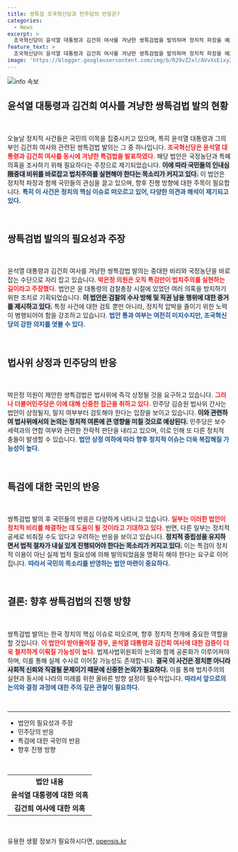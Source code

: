 ```yaml
---
title: 쌍특검 조국혁신당과 민주당의 반응은?
categories:
  - News
excerpt: >
  조국혁신당이 윤석열 대통령과 김건희 여사를 겨냥한 쌍특검법을 발의하며 정치적 파장을 예고하고 있다. 민주당은 신중한 검토 방침을 내놓아 향후 논의가 주목받고 있다. 이어지는 법정 공방의 향방에 촉각이 쏠린다.
feature_text: >
  조국혁신당이 윤석열 대통령과 김건희 여사를 겨냥한 쌍특검법을 발의하며 정치적 파장을 예고하고 있다. 민주당은 신중한 검토 방침을 내놓아 향후 논의가 주목받고 있다. 이어지는 법정 공방의 향방에 촉각이 쏠린다.
image: 'https://blogger.googleusercontent.com/img/b/R29vZ2xl/AVvXsEixyZcFfHzMRdzZMjFBmAUKJYCLCGyLL1o632UiGVXcaFdKo_bkvkuCioo0uUKlGfBVcT3P84aROyZIXSBEx3Aw5nCQ3pTgDom1WDC4m8eifvWiAmWEEVb4x6G_l8C0QH225ldMjyaFvpxGEBGNO37VmDTDMHGhJPq73UglMfDca1-0aw/s1600/blogspot.png'
---
```


<p><img src="https://blogger.googleusercontent.com/img/b/R29vZ2xl/AVvXsEixyZcFfHzMRdzZMjFBmAUKJYCLCGyLL1o632UiGVXcaFdKo_bkvkuCioo0uUKlGfBVcT3P84aROyZIXSBEx3Aw5nCQ3pTgDom1WDC4m8eifvWiAmWEEVb4x6G_l8C0QH225ldMjyaFvpxGEBGNO37VmDTDMHGhJPq73UglMfDca1-0aw/s1600/blogspot.png" alt="info 속보" /></p>

<h2 data-ke-size="size26">윤석열 대통령과 김건희 여사를 겨냥한 쌍특검법 발의 현황</h2>

<p data-ke-size="size16">&nbsp;</p>

<p>오늘날 정치적 사건들은 국민의 이목을 집중시키고 있으며, 특히 윤석열 대통령과 그의 부인 김건희 여사와 관련된 쌍특검법 발의는 그 중 하나입니다. <b><span style="color: #ee2323;">조국혁신당은 윤석열 대통령과 김건희 여사를 동시에 겨냥한 특검법을 발표하였다.</span></b> 해당 법안은 국정농단과 특혜 의혹을 조사하기 위해 필요하다는 주장으로 제기되었습니다. <b><span style="background-color: #21538527;">이에 따라 국민들의 인내심限중대 비위를 바로잡고 법치주의를 실현해야 한다는 목소리가 커지고 있다.</span></b> 이 법안은 정치적 파장과 함께 국민들의 관심을 끌고 있으며, 향후 진행 방향에 대한 주목이 필요합니다. <b><span style="color: #1a5490;">특히 이 사건은 정치의 핵심 이슈로 떠오르고 있어, 다양한 의견과 해석이 제기되고 있다.</span></b></p>

<p data-ke-size="size16">&nbsp;</p>

<h2 data-ke-size="size26">쌍특검법 발의의 필요성과 주장</h2>

<p data-ke-size="size16">&nbsp;</p>

<p>윤석열 대통령과 김건희 여사를 겨냥한 쌍특검법 발의는 중대한 비리와 국정농단을 바로잡는 수단으로 자리 잡고 있습니다. <b><span style="color: #ee2323;">박은정 의원은 오직 특검만이 법치주의를 실현하는 길이라고 주장했다.</span></b> 법안은 윤 대통령의 검찰총장 시절에 있었던 여러 의혹을 방지하기 위한 조치로 기획되었습니다. <b><span style="background-color: #21538527;">이 법안은 검찰의 수사 방해 및 직권 남용 행위에 대한 증거를 제시하고 있다.</span></b> 특정 사건에 대한 검토 뿐만 아니라, 정치적 압박을 줄이기 위한 노력이 병행되어야 함을 강조하고 있습니다. <b><span style="color: #1a5490;">법안 통과 여부는 여전히 미지수지만, 조국혁신당의 강한 의지를 엿볼 수 있다.</span></b></p>

<p data-ke-size="size16">&nbsp;</p>

<h2 data-ke-size="size26">법사위 상정과 민주당의 반응</h2>

<p data-ke-size="size16">&nbsp;</p>

<p>박은정 의원이 제안한 쌍특검법은 법사위에 즉각 상정될 것을 요구하고 있습니다. <b><span style="color: #ee2323;">그러나 더불어민주당은 이에 대해 신중한 접근을 취하고 있다.</span></b> 민주당 김승원 법사위 간사는 법안이 상정될지, 말지 여부부터 검토해야 한다는 입장을 보이고 있습니다. <b><span style="background-color: #21538527;">이와 관련하여 법사위에서의 논의는 정치적 여론에 큰 영향을 미칠 것으로 예상된다.</span></b> 민주당은 보수 세력과의 연합 여부와 관련한 전략적 판단을 내리고 있으며, 이로 인해 또 다른 정치적 충돌이 발생할 수 있습니다. <b><span style="color: #1a5490;">법안 상정 여하에 따라 향후 정치적 이슈는 더욱 복잡해질 가능성이 높다.</span></b></p>

<p data-ke-size="size16">&nbsp;</p>

<h2 data-ke-size="size26">특검에 대한 국민의 반응</h2>

<p data-ke-size="size16">&nbsp;</p>

<p>쌍특검법 발의 후 국민들의 반응은 다양하게 나타나고 있습니다. <b><span style="color: #ee2323;">일부는 이러한 법안이 정치적 비리를 해결하는 데 도움이 될 것이라고 기대하고 있다.</span></b> 반면, 다른 일부는 정치적 공세로 비춰질 수도 있다고 우려하는 반응을 보이고 있습니다. <b><span style="background-color: #21538527;">정치적 중립성을 유지하면서 법적 절차가 내실 있게 진행되어야 한다는 목소리가 커지고 있다.</span></b> 이는 특검이 정치적 이용이 아닌 실제 법적 필요성에 의해 발의되었음을 명확히 해야 한다는 요구로 이어집니다. <b><span style="color: #1a5490;">따라서 국민의 목소리를 반영하는 법안 마련이 중요하다.</span></b></p>

<p data-ke-size="size16">&nbsp;</p>

<h2 data-ke-size="size26">결론: 향후 쌍특검법의 진행 방향</h2>

<p data-ke-size="size16">&nbsp;</p>

<p>쌍특검법 발의는 한국 정치의 핵심 이슈로 떠오르며, 향후 정치적 전개에 중요한 역할을 할 것입니다. <b><span style="color: #ee2323;">이 법안이 받아들여질 경우, 윤석열 대통령과 김건희 여사에 대한 검증이 더욱 철저하게 이뤄질 가능성이 높다.</span></b> 법제사법위원회의 논의와 함께 공론화가 이루어져야 하며, 이를 통해 실제 수사로 이어질 가능성도 존재합니다. <b><span style="background-color: #21538527;">결국 이 사건은 정치뿐 아니라 사회적 신뢰와 직결될 문제이기 때문에 신중한 논의가 필요하다.</span></b> 이를 통해 법치주의의 실현과 동시에 나라의 미래를 위한 올바른 방향 설정이 필수적입니다. <b><span style="color: #1a5490;">따라서 앞으로의 논의와 결정 과정에 대한 주의 깊은 관찰이 필요하다.</span></b></p>

<p data-ke-size="size16">&nbsp;</p>

<hr>

<ul>
    <li>법안의 필요성과 주장</li>
    <li>민주당의 반응</li>
    <li>특검에 대한 국민의 반응</li>
    <li>향후 진행 방향</li>
</ul>

<p data-ke-size="size16">&nbsp;</p>

<table>
    <tr>
        <td style="text-align: center; height: 17px;"><b>법안 내용</b></td>
    </tr>
    <tr>
        <td style="text-align: center; height: 17px;"><b>윤석열 대통령에 대한 의혹</b></td>
    </tr>
    <tr>
        <td style="text-align: center; height: 17px;"><b>김건희 여사에 대한 의혹</b></td>
    </tr>
</table>

<p data-ke-size="size16">&nbsp;</p>
유용한 생활 정보가 필요하시다면, <a href="https://opensis.kr" rel="dofollow">opensis.kr</a>



